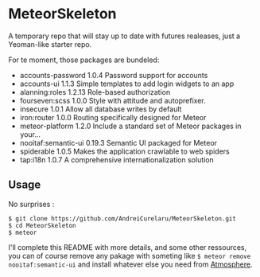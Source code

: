 MeteorSkeleton
================

A temporary repo that will stay up to date with futures realeases, just a Yeoman-like starter repo.

For te moment, those packages are bundeled:

* accounts-password    1.0.4  Password support for accounts
* accounts-ui          1.1.3  Simple templates to add login widgets to an app
* alanning:roles       1.2.13  Role-based authorization
* fourseven:scss       1.0.0  Style with attitude and autoprefixer.
* insecure             1.0.1  Allow all database writes by default
* iron:router          1.0.0  Routing specifically designed for Meteor
* meteor-platform      1.2.0  Include a standard set of Meteor packages in your...
* nooitaf:semantic-ui  0.19.3  Semantic UI packaged for Meteor
* spiderable           1.0.5  Makes the application crawlable to web spiders
* tap:i18n 1.0.7  A comprehensive internationalization solution



## Usage

No surprises :
```
$ git clone https://github.com/AndreiCurelaru/MeteorSkeleton.git
$ cd MeteorSkeleton
$ meteor
```

I'll complete this README with more details, and some other ressources, you can of course remove any pakage with someting like `$ meteor remove nooitaf:semantic-ui` and install whatever else you need from [Atmosphere](https://atmospherejs.com/).
